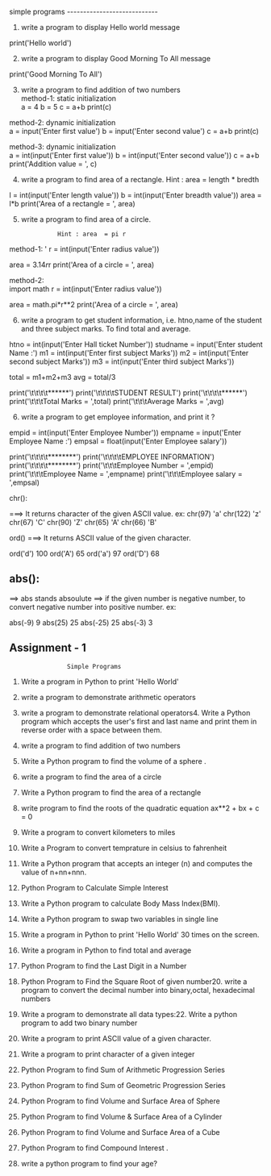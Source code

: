 simple programs
           ----------------------------
     

1. write a program to display Hello world message  


print('Hello world')



2. write a program to display Good Morning To All message  


print('Good Morning To All')



3. write a program to find addition of two numbers  
method-1: static initialization   
a = 4
b = 5
c = a+b
print(c)


method-2: dynamic initialization   
a = input('Enter first value')
b = input('Enter second value')
c = a+b
print(c)


method-3: dynamic initialization  
a = int(input('Enter first value'))
b = int(input('Enter second value'))
c = a+b
print('Addition value  =  ', c)


 

4. write a program to find area of a rectangle.
                 Hint : area  = length * bredth    
 
l = int(input('Enter length value'))
b = int(input('Enter breadth value'))
area = l*b
print('Area of a rectangle  =  ', area)


5. write a program to find area of a circle.

                 Hint : area  = pi r   
method-1:  '
r = int(input('Enter radius value'))
 
area =  3.14*r*r
print('Area of a circle  =  ', area)


method-2:  
import math
r = int(input('Enter radius value'))
 
area =  math.pi*r**2
print('Area of a circle  =  ', area)


6. write a  program to get student information,
        i.e. htno,name of the student and three subject marks.
        To find total and average.   

htno =  int(input('Enter Hall ticket Number'))
studname = input('Enter student Name  :')
m1 =  int(input('Enter first subject Marks'))
m2 =  int(input('Enter second subject Marks'))
m3 =  int(input('Enter third subject Marks'))


total = m1+m2+m3
avg = total/3

print('\t\t\t\t******')
print('\t\t\t\tSTUDENT RESULT')
print('\t\t\t\t******')
print('\t\t\tTotal Marks  =  ',total)
print('\t\t\tAverage Marks  =  ',avg)


6. write a  program to get employee information, and print it ?    

empid =  int(input('Enter Employee Number'))
empname = input('Enter Employee Name  :')
empsal =  float(input('Enter Employee salary'))



print('\t\t\t\t********')
print('\t\t\t\tEMPLOYEE INFORMATION')
print('\t\t\t\t********')
print('\t\t\tEmployee Number  =  ',empid)
print('\t\t\tEmployee Name  =  ',empname)
print('\t\t\tEmployee salary  =  ',empsal)

chr():

===> It returns character of the given ASCII value.
ex:
chr(97)
'a'
chr(122)
'z'
chr(67)
'C'
chr(90)
'Z'
chr(65)
'A'
chr(66)
'B'


 
 
ord()
===> It returns ASCII value of the given character.

ord('d')
100
ord('A')
65
ord('a')
97
ord('D')
68



abs():
-------
==> abs stands absoulute
==> if the given number is negative number,
    to convert negative number into    positive number.
  ex:

abs(-9)
9
abs(25)
25
abs(-25)
25
abs(-3)
3


Assignment - 1
-------------------------------
                    Simple Programs
1. Write a program in Python to print 'Hello World'
2. write a program to demonstrate arithmetic operators
3. write a program to demonstrate relational operators4.  Write a Python program which accepts the user's first and
    last name and print them in reverse order with a space between them.

5. write a  program to find  addition of two numbers
6. Write a Python program to find  the volume of a sphere .
7. write a program to find the area of a circle
8. Write a Python program to find the area of a rectangle
9. write program to find the roots of  the quadratic equation 
            ax**2 + bx + c = 0
10. Write a program to convert kilometers to miles
11. Write a Program to convert temprature in celsius to fahrenheit
12. Write a Python program that accepts an integer (n) and
    computes the value of n+nn+nnn.
        
13. Python Program to Calculate Simple Interest
14. Write a Python program to calculate Body Mass Index(BMI).
15. Write a Python program to swap two variables in single line 
16. Write a program in Python to print 'Hello World' 30 times on the screen.
17. Write a program in Python to find total and average 
18. Python Program to find the Last Digit in a Number
19. Python Program to Find the Square Root of given number20.  write a program to convert the decimal number  into binary,octal, hexadecimal numbers
21. Write a program to demonstrate all data types:22.  Write a python program to add  two binary number
23. Write a program to print ASCII value of a given character.
24. Write a program to print character of a given integer
25. Python Program to find Sum of Arithmetic Progression Series
26. Python Program to find Sum of Geometric Progression Series
27. Python Program to find Volume and Surface Area of Sphere
28. Python Program to find Volume & Surface Area of a Cylinder
29. Python Program to find Volume and Surface Area of a Cube
30. Python Program to find Compound Interest  .
31. write a python program to find your age?
